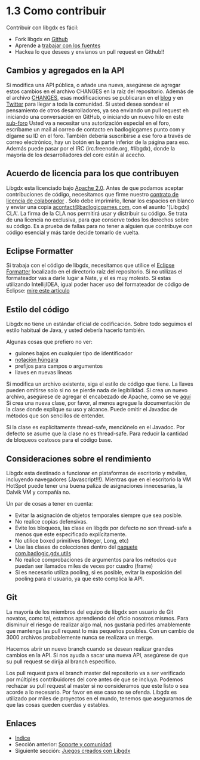 # 1.3 Como contribuir

Contribuir con libgdx es fácil:

- Fork libgdx en [Github](http://github.com/libgdx/libgdx)
- Aprende a [trabajar con los fuentes](https://github.com/libgdx/libgdx/wiki/Running-demos-%26-tests)
- Hackea lo que desees y envíanos un pull request en Github!!

## Cambios y agregados en la API

Si modifica una API pública, o añade una nueva, asegúrese de agregar estos cambios en el archivo CHANGES en la raíz del repositorio. Además de el archivo [CHANGES](https://github.com/libgdx/libgdx/blob/master/CHANGES), esas modificaciones se publicaran en el [blog](http://www.badlogicgames.com/) y en [Twitter](http://www.twitter.com/badlogicgames) para llegar a toda la comunidad.
Si usted desea sondear el pensamiento de otros desarrolladores, ya sea enviando un pull request eh iniciando una conversación en GitHub, o iniciando un nuevo hilo en este [sub-foro](http://www.badlogicgames.com/forum/viewforum.php?f=23) 
Usted va a necesitar una autorización especial en el foro, escríbame un mail al correo de contacto en badlogicgames punto com y dígame su ID en el foro.
También debería suscribirse a ese foro a través de correo electrónico, hay un botón en la parte inferior de la página para eso. 
Además puede pasar por el IRC (irc.freenode.org, #libgdx), donde la mayoría de los desarrolladores del core están al acecho.

## Acuerdo de licencia para los que contribuyen

Libgdx esta licenciado bajo [Apache 2.0](http://en.wikipedia.org/wiki/Apache_License). Antes de que podamos aceptar contribuciones de código, necesitamos que firme nuestro [contrato de licencia de colaborador](https://github.com/libgdx/libgdx/blob/master/CLA.txt) . Solo debe imprimirlo, llenar los espacios en blanco y enviar una copia acontact@badlogicgames.com, con el asunto '[Libgdx] CLA'.
La firma de la CLA nos permitirá usar y distribuir su código. Se trata de una licencia no exclusiva, para que conserve todos los derechos sobre su código.
Es a prueba de fallas para no tener a alguien que contribuye con código esencial y más tarde decide tomarlo de vuelta.

## Eclipse Formatter

Si trabaja con el código de libgdx, necesitamos que utilice el [Eclipse Formatter](https://github.com/libgdx/libgdx/blob/master/eclipse-formatter.xml) localizado en el directorio raíz del repositorio.
Si no utilizas el formateador vas a darle lugar a Nate, y el es muy molesto.
Si estas utilizando IntellijIDEA, igual poder hacer uso del formateador de código de Eclipse: [mire este artículo](http://blog.jetbrains.com/idea/2014/01/intellij-idea-13-importing-code-formatter-settings-from-eclipse/?utm_source=hootsuite&utm_campaign=hootsuite)

## Estilo del código

Libgdx no tiene un estándar oficial de codificación. Sobre todo seguimos el estilo habitual de Java, y usted debería hacerlo también.

Algunas cosas que prefiero no ver:
- guiones bajos en cualquier tipo de identificador
- [notación húngara](http://en.wikipedia.org/wiki/Hungarian_notation)
- prefijos para campos o argumentos
- llaves en nuevas líneas

Si modifica un archivo existente, siga el estilo de código que tiene. La llaves pueden omitirse solo si no se pierde nada de legibilidad.
Si crea un nuevo archivo, asegúrese de agregar el encabezado de Apache, como se ve [aquí](https://github.com/libgdx/libgdx/blob/master/gdx/src/com/badlogic/gdx/Application.java)
Si crea una nueva clase, por favor, al menos agregue la documentación de la clase donde explique su uso y alcance. Puede omitir el Javadoc de métodos que son sencillos de entender.

Si la clase es explícitamente thread-safe, menciónelo en el Javadoc. Por defecto se asume que la clase no es thread-safe. Para reducir la cantidad de bloqueos costosos para el código base.

## Consideraciones sobre el rendimiento

Libgdx esta destinado a funcionar en plataformas de escritorio y móviles, incluyendo navegadores (Javascript!!!). Mientras que en el escritorio la VM HotSpot puede tener una buena paliza de asignaciones innecesarias, la Dalvik VM y compañía no.

Un par de cosas a tener en cuenta:
- Evitar la asignación de objetos temporales siempre que sea posible.
- No realice copias defensivas.
- Evite los bloqueos, las clase en libgdx por defecto no son thread-safe a menos que este especificado explícitamente.
- No utilice boxed primitives (Integer, Long, etc)
- Use las clases de colecciones dentro del [paquete com.badlogic.gdx.utils](https://github.com/libgdx/libgdx/tree/master/gdx/src/com/badlogic/gdx/utils)
- No realice comprobaciones de argumentos para los métodos que puedan ser llamados miles de veces por cuadro (frame)
- Si es necesario utiliza pooling, si es posible, evitar la exposición del pooling para el usuario, ya que esto complica la API.

## Git

La mayoría de los miembros del equipo de libgdx son usuario de Git novatos, como tal, estamos aprendiendo del oficio nosotros mismos.
Para disminuir el riesgo de realizar algo mal, nos gustaría pedirles amablemente que mantenga las pull request lo más pequeños posibles. Con un cambio de 3000 archivos probablemente nunca se realizara un merge.

Hacemos abrir un nuevo branch cuando se desean realizar grandes cambios en la API. Si nos ayuda a sacar una nueva API, asegúrese de que su pull request se dirija al branch especifico.

Los pull request para el branch master del repositorio va a ser verificado por múltiples contribuidores del core antes de que se incluya.
Podemos rechazar su pull request al master si no consideramos que este listo o sea acorde a lo necesario. Por favor en ese caso no se ofenda.
Libgdx es utilizado por miles de proyectos en el mundo, tenemos que asegurarnos de que las cosas queden cuerdas y estables.

## Enlaces

- [Indice](preface.md)
- Sección anterior: [Soporte y comunidad](01.2.md)
- Siguiente sección: [Juegos creados con Libgdx](01.4.md)
